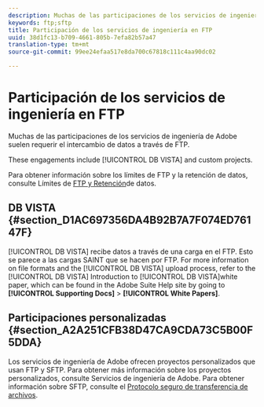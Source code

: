 ```yaml
---
description: Muchas de las participaciones de los servicios de ingeniería de Adobe suelen requerir el intercambio de datos a través de FTP.
keywords: ftp;sftp
title: Participación de los servicios de ingeniería en FTP
uuid: 38d1fc13-b709-4661-805b-7efa82b57a47
translation-type: tm+mt
source-git-commit: 99ee24efaa517e8da700c67818c111c4aa90dc02

---
```



# Participación de los servicios de ingeniería en FTP

Muchas de las participaciones de los servicios de ingeniería de Adobe suelen requerir el intercambio de datos a través de FTP.

These engagements include [!UICONTROL DB VISTA] and custom projects.

Para obtener información sobre los límites de FTP y la retención de datos, consulte Límites de [FTP y Retención](/help/export/ftp-and-sftp/ftp-limits.md)de datos.

## DB VISTA {#section_D1AC697356DA4B92B7A7F074ED76147F}

[!UICONTROL DB VISTA] recibe datos a través de una carga en el FTP. Esto se parece a las cargas SAINT que se hacen por FTP. For more information on file formats and the [!UICONTROL DB VISTA] upload process, refer to the [!UICONTROL DB VISTA] Introduction to [!UICONTROL DB VISTA]white paper, which can be found in the Adobe Suite Help site by going to **[!UICONTROL Supporting Docs]** > **[!UICONTROL White Papers]**.

## Participaciones personalizadas {#section_A2A251CFB38D47CA9CDA73C5B00F5DDA}

Los servicios de ingeniería de Adobe ofrecen proyectos personalizados que usan FTP y SFTP. Para obtener más información sobre los proyectos personalizados, consulte Servicios de ingeniería de Adobe. Para obtener información sobre SFTP, consulte el [Protocolo seguro de transferencia de archivos](/help/export/ftp-and-sftp/c-sftp/ftp-sftp.md).
